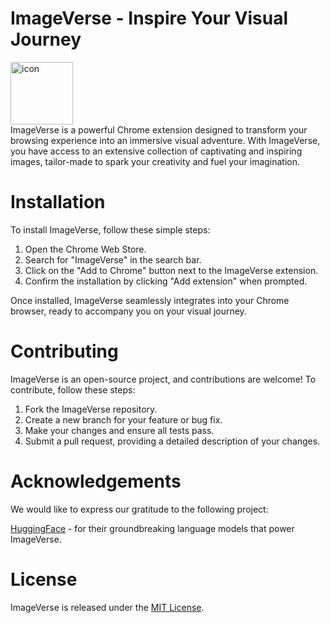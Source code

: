 # ImageVerse - Inspire Your Visual Journey


<img  alt="icon" src="https://github.com/haseeb-xd/image-verse/assets/47222685/ede0fdf2-3295-40a2-b8d0-2b2d58b17fb9" width="100px"/>
<br>
ImageVerse is a powerful Chrome extension designed to transform your browsing experience into an immersive visual adventure. With ImageVerse, you have access to an extensive collection of captivating and inspiring images, tailor-made to spark your creativity and fuel your imagination.

# Installation 

To install ImageVerse, follow these simple steps:

<ol>
  <li>Open the Chrome Web Store.</li>
  <li>Search for "ImageVerse" in the search bar.</li>
  <li>Click on the "Add to Chrome" button next to the ImageVerse extension.</li>
  <li>Confirm the installation by clicking "Add extension" when prompted.</li>
</ol>

Once installed, ImageVerse seamlessly integrates into your Chrome browser, ready to accompany you on your visual journey.

# Contributing
ImageVerse is an open-source project, and contributions are welcome! To contribute, follow these steps:

<ol>
  <li>Fork the ImageVerse repository.</li>
  <li>Create a new branch for your feature or bug fix.</li>
  <li>Make your changes and ensure all tests pass.</li>
  <li>Submit a pull request, providing a detailed description of your changes.</li>
</ol>

# Acknowledgements
We would like to express our gratitude to the following project:

[HuggingFace](https://huggingface.co/models) - for their groundbreaking language models that power ImageVerse.

# License
ImageVerse is released under the [MIT License]().

